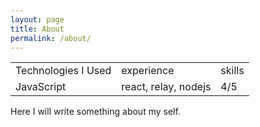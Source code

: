 ```yaml
---
layout: page
title: About
permalink: /about/
---
```



<table>
    <tr>
        <td>Technologies I Used</td>
        <td>experience</td>
        <td>skills</td>
    </tr>
    <tr>
        <td> JavaScript </td>
        <td> react, relay, nodejs </td>
        <td> 4/5 </td>
    </tr>
</table>

Here I will write something about my self.